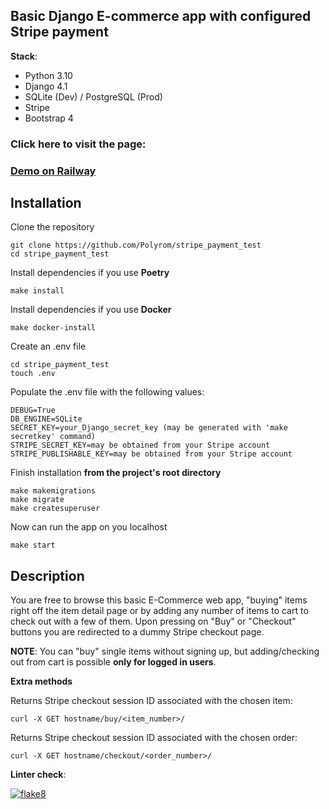 ## Basic Django E-commerce app with configured Stripe payment

 **Stack**:
+ Python 3.10
+ Django 4.1
+ SQLite (Dev) / PostgreSQL (Prod)
+ Stripe
+ Bootstrap 4

### Click here to visit the page:
### [Demo on Railway](https://stripepaymenttest-production.up.railway.app/)

## Installation
Clone the repository
```
git clone https://github.com/Polyrom/stripe_payment_test
cd stripe_payment_test
```
Install dependencies if you use **Poetry**
```
make install
```

Install dependencies if you use **Docker**

```
make docker-install
```

Create an .env file
```
cd stripe_payment_test
touch .env
```
Populate the .env file with the following values:
```
DEBUG=True
DB_ENGINE=SQLite
SECRET_KEY=your_Django_secret_key (may be generated with 'make secretkey' command)
STRIPE_SECRET_KEY=may be obtained from your Stripe account
STRIPE_PUBLISHABLE_KEY=may be obtained from your Stripe account
```

Finish installation **from the project's root directory**
```
make makemigrations
make migrate
make createsuperuser
```
Now can run the app on you localhost
```
make start
```
## Description
You are free to browse this basic E-Commerce web app, "buying" items
right off the item detail page or by adding any number of items to cart to check out with a few of them.
Upon pressing on "Buy" or "Checkout" buttons you are redirected to a dummy Stripe checkout page.

**NOTE**:
You can "buy" single items without signing up, but adding/checking out from cart is possible **only for logged in users**.

**Extra methods**

Returns Stripe checkout session ID associated with the chosen item:

```
curl -X GET hostname/buy/<item_number>/
```

Returns Stripe checkout session ID associated with the chosen order:

```
curl -X GET hostname/checkout/<order_number>/
```

**Linter check**:

[![flake8](https://github.com/Polyrom/stripe_payment_test/actions/workflows/flake8.yml/badge.svg)](https://github.com/Polyrom/stripe_payment_test/actions/workflows/flake8.yml)